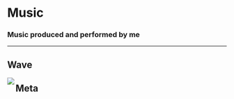# Music
### Music produced and performed by me

<hr>

## Wave

<img src="./albumart/wave.png" align="left" />


## Meta
